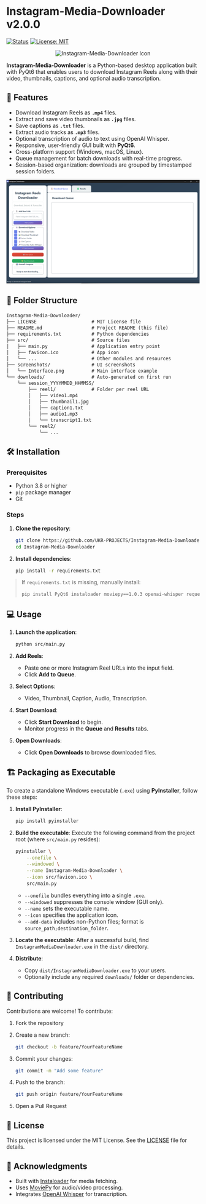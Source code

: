 # Instagram-Media-Downloader v2.0.0

[![Status](https://img.shields.io/badge/status-active-47c219.svg)](#) [![License: MIT](https://img.shields.io/badge/License-MIT-yellow.svg)](LICENSE)

<p align="center">
    <img src="src/favicon.ico" alt="Instagram-Media-Downloader Icon" width="80" height="80" />
</p>

**Instagram-Media-Downloader** is a Python-based desktop application built with PyQt6 that enables users to download Instagram Reels along with their video, thumbnails, captions, and optional audio transcription.

## 🚀 Features

* Download Instagram Reels as **`.mp4`** files.
* Extract and save video thumbnails as **`.jpg`** files.
* Save captions as **`.txt`** files.
* Extract audio tracks as **`.mp3`** files.
* Optional transcription of audio to text using OpenAI Whisper.
* Responsive, user-friendly GUI built with **PyQt6**.
* Cross-platform support (Windows, macOS, Linux).
* Queue management for batch downloads with real-time progress.
* Session-based organization: downloads are grouped by timestamped session folders.

![Interface](screenshots/Interface.png)

## 📂 Folder Structure

```plaintext
Instagram-Media-Downloader/
├── LICENSE                    # MIT License file
├── README.md                  # Project README (this file)
├── requirements.txt           # Python dependencies
├── src/                       # Source files
│   ├── main.py                # Application entry point
│   ├── favicon.ico            # App icon
│   └── ...                    # Other modules and resources
├── screenshots/               # UI screenshots
│   └── Interface.png          # Main interface example
└── downloads/                 # Auto-generated on first run
    └── session_YYYYMMDD_HHMMSS/
        ├── reel1/             # Folder per reel URL
        │   ├── video1.mp4
        │   ├── thumbnail1.jpg
        │   ├── caption1.txt
        │   ├── audio1.mp3
        │   └── transcript1.txt
        └── reel2/
            └── ...
```

## 🛠️ Installation

### Prerequisites

* Python 3.8 or higher
* `pip` package manager
* Git

### Steps

1. **Clone the repository**:

   ```bash
   git clone https://github.com/UKR-PROJECTS/Instagram-Media-Downloader.git
   cd Instagram-Media-Downloader
   ```
2. **Install dependencies**:

   ```bash
   pip install -r requirements.txt
   ```

> If `requirements.txt` is missing, manually install:
>
> ```bash
> pip install PyQt6 instaloader moviepy==1.0.3 openai-whisper requests pillow
> ```

## 💻 Usage

1. **Launch the application**:

   ```bash
   python src/main.py
   ```
2. **Add Reels**:

   * Paste one or more Instagram Reel URLs into the input field.
   * Click **Add to Queue**.
3. **Select Options**:

   * Video, Thumbnail, Caption, Audio, Transcription.
4. **Start Download**:

   * Click **Start Download** to begin.
   * Monitor progress in the **Queue** and **Results** tabs.
5. **Open Downloads**:

   * Click **Open Downloads** to browse downloaded files.

## 🏗️ Packaging as Executable

To create a standalone Windows executable (`.exe`) using **PyInstaller**, follow these steps:

1. **Install PyInstaller**:

   ```bash
   pip install pyinstaller
   ```

2. **Build the executable**:
   Execute the following command from the project root (where `src/main.py` resides):

   ```bash
   pyinstaller \
       --onefile \
       --windowed \
       --name Instagram-Media-Downloader \
       --icon src/favicon.ico \
       src/main.py
   ```

   * `--onefile` bundles everything into a single `.exe`.
   * `--windowed` suppresses the console window (GUI only).
   * `--name` sets the executable name.
   * `--icon` specifies the application icon.
   * `--add-data` includes non-Python files; format is `source_path;destination_folder`.

3. **Locate the executable**:
   After a successful build, find `InstagramMediaDownloader.exe` in the `dist/` directory.

4. **Distribute**:

   * Copy `dist/InstagramMediaDownloader.exe` to your users.
   * Optionally include any required `downloads/` folder or dependencies.

## 🤝 Contributing

Contributions are welcome! To contribute:

1. Fork the repository
2. Create a new branch:

   ```bash
   git checkout -b feature/YourFeatureName
   ```
3. Commit your changes:

   ```bash
   git commit -m "Add some feature"
   ```
4. Push to the branch:

   ```bash
   git push origin feature/YourFeatureName
   ```
5. Open a Pull Request

## 📜 License

This project is licensed under the MIT License. See the [LICENSE](LICENSE) file for details.

## 🙏 Acknowledgments

* Built with [Instaloader](https://instaloader.github.io/) for media fetching.
* Uses [MoviePy](https://github.com/Zulko/moviepy) for audio/video processing.
* Integrates [OpenAI Whisper](https://github.com/openai/whisper) for transcription.
